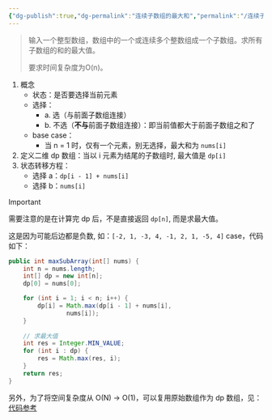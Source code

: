 ```yaml
---
{"dg-publish":true,"dg-permalink":"连续子数组的最大和","permalink":"/连续子数组的最大和/","title":"连续子数组的最大和","tags":["动态规划"]}
---
```



> 输入一个整型数组，数组中的一个或连续多个整数组成一个子数组。求所有子数组的和的最大值。
> 
> 要求时间复杂度为O(n)。

1. 概念
	- 状态：是否要选择当前元素
	- 选择：
		- a. 选（与前面子数组连接）
		- b. 不选（**不与**前面子数组连接）：即当前值都大于前面子数组之和了
	- base case：
		- 当 n = 1 时，仅有一个元素，别无选择，最大和为 `nums[i]`
2. 定义二维 dp 数组：当以 i 元素为结尾的子数组时, 最大值是 `dp[i]`
3. 状态转移方程：
	- 选择 a：`dp[i - 1] + nums[i]`
	- 选择 b：`nums[i]`

> [!IMPORTANT] 
> 需要注意的是在计算完 dp 后，不是直接返回 `dp[n]`,  而是求最大值。

这是因为可能后边都是负数, 如：`[-2, 1, -3, 4, -1, 2, 1, -5, 4]` case，代码如下：

```java
public int maxSubArray(int[] nums) {
    int n = nums.length;
    int[] dp = new int[n];
    dp[0] = nums[0];

    for (int i = 1; i < n; i++) {
        dp[i] = Math.max(dp[i - 1] + nums[i],
                nums[i]);
    }
	
    // 求最大值
    int res = Integer.MIN_VALUE;
    for (int i : dp) {
        res = Math.max(res, i);
    }
    return res;
}
```

另外，为了将空间复杂度从 O(N) -> O(1)，可以复用原始数组作为 dp 数组，见：[代码参考](https://leetcode-cn.com/submissions/detail/287203702/)